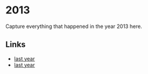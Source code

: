 # 2013

Capture everything that happened in the year 2013 here.

## Links
- [last year](calendar/years/2012.md)
- [last year](calendar/years/2014.md)
